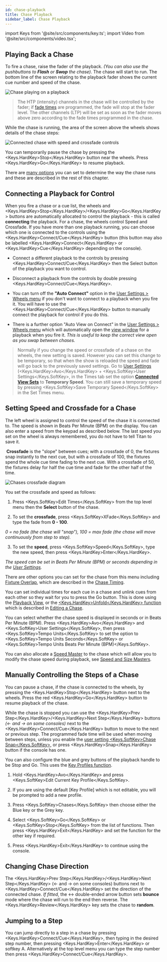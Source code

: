 ```yaml
---
id: chase-playback
title: Chase Playback
sidebar_label: Chase Playback
---
```


import Keys from '@site/src/components/key.ts';
import Video from '@site/src/components/video.tsx';

Playing Back a Chase
--------------------

To fire a chase, raise the fader of the playback. *(You can also use the pushbuttons
to <strong>Flash</strong> or <strong>Swop</strong> the chase)*. The chase will start to run. The bottom line of the
screen relating to the playback fader shows the current cue number and
speed of the chase.

![Chase playing on a playback](/docs/images/Chase-playing-on-a-playback.png)

> The HTP (intensity) channels in the chase will be controlled by the
    fader; if [fade times](chase-timing.md) are programmed, the fade will stop at the fader
    level. The other channels (LTP) will be set as soon as the fader
    moves above zero according to the fade times programmed in the
    chase. 

While the chase is running, the area of the screen above the wheels
shows details of the chase steps:

![Connected chase with speed and crossfade controls](/docs/images/Connected-chase-with-speed-and-crossfade-controls.png)

You can temporarily pause the chase by pressing the <Keys.HardKey>Stop</Keys.HardKey> button near
the wheels. Press <Keys.HardKey>Go</Keys.HardKey> to resume playback.

There are [many options](chase-options.md) you can set to determine the way the chase runs
and these are described in the rest of this chapter.

Connecting a Playback for Control
------------------------------

When you fire a chase or a cue list, the wheels and <Keys.HardKey>Stop</Keys.HardKey>/<Keys.HardKey>Go</Keys.HardKey> buttons are automatically
allocated to control the playback - this is
called <strong>connecting</strong> the playback. For a chase, the wheels control Speed and Crossfade. If you have more than one playback running,
you can choose which one is connected to the controls using the
<Keys.HardKey>Connect/Cue</Keys.HardKey> button (this button may also be labelled <Keys.HardKey>Connect</Keys.HardKey> or <Keys.HardKey>Cue</Keys.HardKey> depending on the console).

-   Connect a different playback to the controls by pressing <Keys.HardKey>Connect/Cue</Keys.HardKey>
    then the Select button of the playback you want to control.

-   Disconnect a playback from the controls by double pressing <Keys.HardKey>Connect/Cue</Keys.HardKey>.

-   You can turn off the <strong>"Auto Connect"</strong> option in the
    [User Settings > Wheels menu](../system-settings/user-settings.md#auto-connect)
    if you don't want to connect to a playback when
    you fire it. You will have to use the <Keys.HardKey>Connect/Cue</Keys.HardKey> button to manually
    connect the playback for control if you do this.

-   There is a further option "Auto View on Connect" in the
    [User Settings > Wheels menu](../system-settings/user-settings.md#auto-view-on-connect)
    which will automatically open the
    [view window](editing-a-chase.md#opening-a-chase-for-editing)
    for a playback when you fire it. *This is useful to keep the
    correct view open as you swap between chases.*

> Normally if you change the speed or crossfade of a chase on the wheels, the new
    setting is saved. However you can set this change to be temporary,
    so that when the show is reloaded the speed and fade will go back to
    the previously saved settings. Go to [User Settings](../system-settings/user-settings.md)
    (<Keys.HardKey>Avo</Keys.HardKey> + <Keys.SoftKey>User
    Settings</Keys.SoftKey>, in the Times tab set the option <strong>[Connected View Sets](../system-settings/user-settings.md#connected-view-sets)</strong> to
    <strong>Temporary Speed</strong>. You can still save a temporary speed by pressing
    <Keys.SoftKey>Save Temporary Speed</Keys.SoftKey> in the Set Times menu.

Setting Speed and Crossfade for a Chase
---------------------------------------

The left wheel is assigned to control the speed of the chase it is
connected to. The speed is shown in Beats Per Minute (BPM) on the
display. You can also enter a speed from the keypad as described below.
The last speed you set on the wheel is always remembered, you do not
have to tell Titan to save it.

&nbsp;<strong>Crossfade</strong> is the "slope" between cues; with a crossfade of 0, the
fixtures snap instantly to the next cue, but with a crossfade of 100,
the fixtures spend the whole cue time fading to the next cue. With a
crossfade of 50, the fixtures delay for half the cue time and fade for
the other half of the time.

![Chases crossfade diagram](/docs/images/Chases-crossfade-diagram.png)

You set the crossfade and speed as follows:

1. Press <Keys.SoftKey>Edit Times</Keys.SoftKey> from the top level menu then the <strong>Select</strong> button of
the chase.

2. To set the <strong>crossfade</strong>, press <Keys.SoftKey>XFade</Keys.SoftKey> and type the fade from <strong>0 - 100</strong>.

*0 = no fade (the chase will "snap"), 100 = max fade (the chase will
move continuously from step to step).*

3. To set the <strong>speed</strong>, press <Keys.SoftKey>Speed</Keys.SoftKey>, type the new speed, then press
<Keys.HardKey>Enter</Keys.HardKey>.

*The speed can be set in Beats Per Minute (BPM) or seconds
depending in the [User Settings](../system-settings/user-settings.md).*

There are other options you can set for the chase from this menu
including [Fixture Overlap](../cues/cue-timing.md#fade-times-and-fixture-overlap),
which are described in the [Chase Timing](chase-timing.md).

You can set individual times for each cue in a chase and unlink cues
from each other so they wait for you to press the Go button. This is
done using the [Playback View](editing-a-chase.md#opening-a-chase-for-editing),
or the [<Keys.HardKey>Unfold</Keys.HardKey> function](editing-a-chase.md#editing-a-chase-using-unfold) which is
described in [Editing a Chase](editing-a-chase.md).

You can select whether the chase speed is displayed in seconds or in
Beats Per Minute (BPM). Press <Keys.HardKey>Avo</Keys.HardKey> and <Keys.SoftKey>User Settings</Keys.SoftKey>, then press
<Keys.SoftKey>Tempo Units</Keys.SoftKey> to set the option to <Keys.SoftKey>Tempo Units Seconds</Keys.SoftKey> or <Keys.SoftKey>Tempo
Units Beats Per Minute (BPM)</Keys.SoftKey>.

You can also allocate a [Speed Master](../running-the-show/playback-controls.md#speed-and-size-masters)
to the chase which will allow you
to modify the chase speed during playback, see
[Speed and Size Masters](../running-the-show/playback-controls.md#speed-and-size-masters).

Manually Controlling the Steps of a Chase
-----------------------------------------

You can pause a chase, if the chase is connected to the wheels, by
pressing the <Keys.HardKey>Stop</Keys.HardKey> button next to the wheels. Press the red <Keys.HardKey>Go</Keys.HardKey> button
to resume playback of the chase.

While the chase is stopped you can use the <Keys.HardKey>Prev Step</Keys.HardKey>/<Keys.HardKey>Next Step</Keys.HardKey>
buttons <em>(← and → on some consoles)</em> next to the <Keys.HardKey>Connect/Cue</Keys.HardKey> button to
move to the next or previous step. The programmed fade time will be used
when moving between steps, unless you enable the [user setting <Keys.SoftKey>Chase
Snap</Keys.SoftKey>](../system-settings/user-settings.md#chase-snap), or press <Keys.HardKey>Snap</Keys.HardKey> button if the console has one.

You can also configure the blue and grey buttons of the playback handle
to be Stop and Go. This uses the [Key Profiles function](../system-settings/key-profiles.md).

1. Hold <Keys.HardKey>Avo</Keys.HardKey> and press <Keys.SoftKey>Edit Current Key Profile</Keys.SoftKey>.

2. If you are using the default [Key Profile] which is not editable, you
will be prompted to add a new profile.

3. Press <Keys.SoftKey>Chases</Keys.SoftKey> then choose either the Blue key or the Grey key.

4. Select <Keys.SoftKey>Go</Keys.SoftKey> or <Keys.SoftKey>Stop</Keys.SoftKey> from the list of functions. Then press <Keys.HardKey>Exit</Keys.HardKey>
and set the function for the other key if required.

5. Press <Keys.HardKey>Exit</Keys.HardKey> to continue using the console.

Changing Chase Direction
------------------------

The <Keys.HardKey>Prev Step</Keys.HardKey>/<Keys.HardKey>Next Step</Keys.HardKey> (← and → on some consoles) buttons next
to <Keys.HardKey>Connect/Cue</Keys.HardKey> set the direction of the connected chase. <em>If fitted</em>, the
↔ double-ended arrow button sets <strong>bounce</strong> mode where the chase will run to
the end then reverse. The <Keys.HardKey>Review</Keys.HardKey> key sets the chase to <strong>random</strong>.

Jumping to a Step
-----------------

You can jump directly to a step in a chase by pressing <Keys.HardKey>Connect/Cue</Keys.HardKey>, then
typing in the desired step number, then pressing <Keys.HardKey>Enter</Keys.HardKey> or softkey A.
Alternatively at the top level menu you can type the step number then
press <Keys.HardKey>Connect/Cue</Keys.HardKey>.
